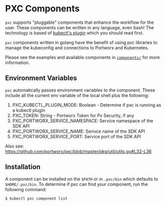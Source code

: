 # PXC Components

`pxc` supports "pluggable" components that enhance the workflow for the user. These components can be written in any language, even bash! The technology is based of [kubectl's plugin](https://kubernetes.io/docs/tasks/extend-kubectl/kubectl-plugins/) which you should read first.

`pxc` components written in golang have the benefit of using pxc libraries to manage the kubeconfig and connections to Portworx and Kubernetes.

Please see the examples and available components in [`components/`](https://github.com/portworx/pxc/tree/master/component) for more information.

## Environment Variables

`pxc` automatically passes environment variables to the component. These include all the current env variable of the local shell plus the following:

1. PXC_KUBECTL_PLUGIN_MODE: Boolean - Determine if pxc is running as a kubectl plugin
1. PXC_TOKEN: String - Portworx Token for Px Security, if any
1. PXC_PORTWORX_SERVICE_NAMESPACE: Service namespace of the SDK API
1. PXC_PORTWORX_SERVICE_NAME: Serivce name of the SDK API
1. PXC_PORTWORX_SERVICE_PORT: Service port of the SDK API

Also see: https://github.com/portworx/pxc/blob/master/pkg/util/utils.go#L32-L36


## Installation

A component can be installed on the `$PATH` or in `.pxc/bin` which defaults to `$HOME/.pxc/bin`. To determine if pxc can find your component, run the following command:

```
$ kubectl pxc component list
```
